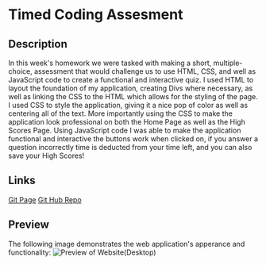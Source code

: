# Timed Coding Assesment

## Description
In this week's homework we were tasked with making a short, multiple-choice, assessment that would challenge us to use HTML, CSS, and well as JavaScript code to create a functional and interactive quiz. I used HTML to layout the foundation of my application, creating Divs where necessary, as well as linking the CSS to the HTML which allows for the styling of the page. I used CSS to style the application, giving it a nice pop of color as well as centering all of the text. More importantly using the CSS to make the application look professional on both the Home Page as well as the High Scores Page. Using JavaScript code I was able to make the application functional and interactive the buttons work when clicked on, if you answer a question incorrectly time is deducted from your time left, and you can also save your High Scores!

## Links
[Git Page]()
[Git Hub Repo]()

## Preview
The following image demonstrates the web application's apperance and functionality:
![Preview of Website(Desktop)]()